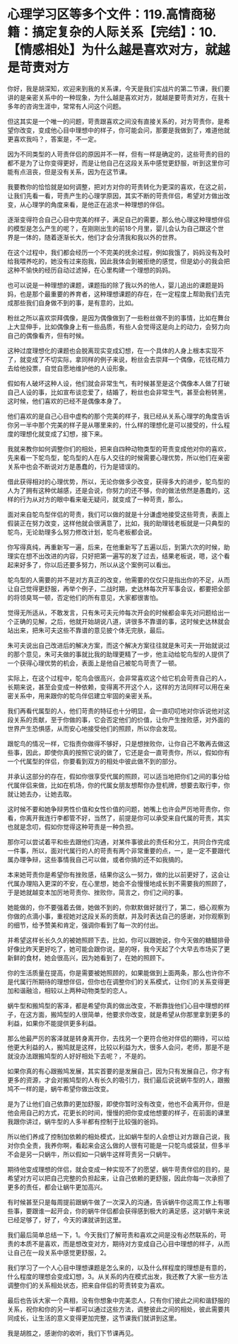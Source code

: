 # 心理学习区等多个文件：119.高情商秘籍：搞定复杂的人际关系【完结】：10.【情感相处】为什么越是喜欢对方，就越是苛责对方

你好，我是胡深知，欢迎来到我的关系课，今天是我们实战片的第二节课，我们要讲的是亲密关系中的一种现象，为什么越是喜欢对方，就越是要苛责对方，在我十多年的咨询生涯中，常常有人问这个问题。

但这其实是一个唯一的问题，苛责跟喜欢之间没有直接关系的，对方苛责你，是希望你改变，变成他心目中理想中的样子，你可能会问，那要是我做到了，难道他就更喜欢我吗？，答案是，不一定。

因为不同类型的人苛责伴侣的原因并不一样，但有一样是确定的，这些苛责的目的都不是为了让你变得更好，而是让他自己在这段关系中感觉更舒服，听到这里你可能有点沮丧，但是没有关系，因为在这节课。

我要教你的恰恰就是如何调整，把对方对你的苛责转化为更深的喜欢，在这之前，让我们先看一看，苛责产生的心理学原因，其实不断的苛责伴侣，希望对方做出改变，从心理学的角度来看，是他正在追求一种理想的伴侣。

逐渐变得符合自己心目中完美的样子，满足自己的需要，那么他心理这种理想伴侣的模型是怎么产生的呢？，在刚刚出生的前18个月里，婴儿会认为自己跟这个世界是一体的，随着逐渐长大，他们才会分清我和我以外的世界。

在这个过程中，我们都会经历一个不完美的抚余过程，例如我饿了，妈妈没有及时给我喂养吃的，她没有过来抱我，因此我体会到被拒绝的感觉，但是幼小的我会把这种不愉快的经历自动过滤掉，在心里构建一个理想的妈妈。

也可以说是一种理想的课题，课题指的除了我以外的他人，婴儿追出的课题是妈妈，也是那个最重要的养育者，这种理想课题的存在，在一定程度上帮助我们去完成那些我们自身做不到的事，是有意的，比如。

粉丝之所以喜欢崇拜偶像，是因为偶像做到了一些粉丝做不到的事情，比如在舞台上大显伸手，比如偶像身上有一些品质，有些人会觉得这是向上的动力，会努力向自己的偶像看齐，但有时候。

这种过度理想化的课题也会脱离现实变成幻想，在一个具体的人身上根本实现不了，就变成了不切实际，拿同样的例子来说，粉丝会去崇拜一个偶像，花钱花精力去给他投票，自觉自愿地维护他的人设形象。

假如有人破坏这种人设，他们就会非常生气，有时候甚至是这个偶像本人做了打破自己人设的事，比如宣布谈恋爱了，结婚了，粉丝也会非常生气，甚至会粉转黑，这时候，他们喜欢的已经不是偶像本身了。

他们喜欢的是自己心目中虚构的那个完美的样子，我已经从关系心理学的角度告诉你另一半中那个完美的样子是从哪里来的，什么样的理想化是可以接受的，什么程度的理想化就变成了幻想，接下来。

我就来教你如何调整你们的相处，把来自四种动物类型的苛责变成他对你的喜欢，先来看一下鸵鸟型，鸵鸟型的人在与人交往的时候需要心理优势，所以他们在亲密关系中也会不断说对方是愚蠢的，行为是错误的。

借此获得相对的心理优势，所以，无论你做多少改变，获得多大的进步，鸵鸟型的人为了拥有这种优越感，还是会说，你努力的还不够，你的做法依然是愚蠢的，这样的行为从对方的眼中看来毫无疑问，就变成了一种苛责，那么。

面对来自鸵鸟型伴侣的苛责，我们可以做的就是十分谦虚地接受这些苛责，表面上假装正在努力改变，这样他就会很满意了，比如，我的助理钱老板就是一只典型的鸵鸟，无论助理多么努力修改计划，鸵鸟老板都会说。

你写得真纯，再重新写一遍，后来，在他重新写了五遍以后，到第六次的时候，助理实在想不出改进的内容，只好把第一遍写的发了过去，结果老板说，嗯，这个看起来好多了，你以后还要多努力，所以从这个案例可以看出。

鸵鸟型的人需要的并不是对方真正的改变，他需要的仅仅只是指出你的不足，从而让自己觉得更舒服，再举个例子，二战时期，史达林每次开军事会议，都要把全部的将领臭骂一顿，否定他们的所有意见，大家都很害怕。

觉得无所适从，不敢发言，只有朱可夫元帅每次开会的时候都会率先对问题给出一个正确的见解，之后，他就开始胡说八道，讲很多不靠谱的事，这时候史达林就会站出来，把朱可夫这些不靠谱的意见披个体无完肤，最后。

朱可夫说出自己改进后的解决方案，而这个解决方案往往就是朱可夫一开始就说过的那个意见，朱可夫做的事就比我的助理更精了一步，他主动给鸵鸟型的人提供了一个获得心理优势的机会，表面上是他自己被鸵鸟苛责了一顿。

实际上，在这个过程中，鸵鸟会很高兴，会非常喜欢这个给它机会苛责自己的人，长期来说，甚至会变成一种依赖，变得离不开这个人，这样的方法同样可以用在亲密关系中，用来跟你的鸵鸟伴侣建立牢固的亲密关系。

我们再看代属型的人，他们苛责的特征也十分明显，会一直叨叨地对你诉说他对这段关系的贡献，至于你做的事，它会否定他们的价值，让你产生挫败感，对外面的世界产生恐惧感，从而安心地接受他们的照顾，所以你会发现。

跟鸵鸟的情况一样，它指责你做得不够好，只是想挫败你，让你自己不敢再去做这些事，因此，即使你真的按照它说的做了，它还是会一直苛责你，所以，假如你有一个代属型的伴侣，你要看到双方的相处中彼此做不到的部分。

并承认这部分的存在，假如你很享受代属的照顾，可以适当地把你们之间的事分给代属伴侣来做，比如在机场，你的代属女朋友想帮你办登机牌，想要去取行李，你就让她去办，让她去取。

这时候不要和她争辩男性价值和女性价值的问题，她嘴上也许会严厉地苛责你，你看，你离开我连行李都管不好，当然了，前提是你可以承受来自代属的苛责，其实也就是念叨，假如你觉得这种苛责是一种负担。

那你可以尝试着平和些去跟他们沟通，对某件事彼此的责任和分工，共同合作完成一件事，所以，面对代属行的人的苛责有两个非常重要的点，一，是一定不要跟代属办理争辩，这些事情我自己可以做，或者你搞的还不如我搞的。

本来她苛责你是希望你有挫败感，结果你这么一努力，做的比以前更好了，这会让代属办理陷入更深的不安，在心里想，她会不会慢慢地成长到不需要我的照顾了，于是她就越变本加厉地苛责你、挫败你，简言之，你们之间的事。

她能做的，你不要强着去做，她做不到的，你默默做好就行了，第二，细心观察为你做的点滴小事，重视她对这段关系的贡献，并及时表达自己的感谢，对你观察到的细节，给予赞美和肯定，强调你看到了每一次的付出。

并希望这样长长久久的被她照顾下去，比如，你可以跟她说，你今天做的糖醋排骨好像比昨天更好吃了，她可能会跟你说，是的呀，我今天起了个大早去市场买了更新鲜的食材，她会很高兴，因为她看到了，在她的照顾下。

你的生活质量在提高，你是需要被她照顾的，如果能做到上面两条，那么也许你不是代属行所期待的理想伴侣，但你也在调整你们的关系模式，让你们的关系变得更加和谐融洽，相较以上两种动物类型的恋人。

蜗牛型和搬鸠型的客泽，都是希望你真的做出改变，不断靠拢他们心目中理想的样子，在这方面，搬鸠型的人很简单，他要求你改变，就是希望从你那里拿到更多的利益，如果你不能提供更多利益。

那么他最严厉的客泽就是转身离开你，去找另一个更符合他对伴侣的期待，可以给他更大利益的人，搬鸠就是这样，比较以利益为大，很多人会问，老师，那是不是就没办法跟搬鸠型的人好好相处下去呢？，不是的。

如果你真的有心跟搬鸠发展，其实首要的是发展自己，因为只有发展自己，你才有更多的资源，才会对搬鸠型的人有长久的吸引力，我们最后说说蜗牛型的人，跟搬鸠不一样的是，蜗牛希望你做出改变。

是为了让他们自己依靠的更加舒服，即使你暂时没有改变，他也不会离开你，但是他会用自己的方式，花更长的时间，慢慢的把你变成他想要的样子，在前面的课里我跟你讲过，蜗牛型的人多半都有控制于比较强的爸妈。

所以他们养成了控制加依赖的相处模式，比如蜗牛型的人会想让对方跟自己说，我对你负全责，我养你啊，看起来会这么做的人很有可能是一只鸵鸟或袋鼠，但多半不会是另一只蜗牛，所以假如一只蜗牛这样苛责另一只蜗牛。

期待他变成理想的伴侣，就会变成一种实现不了的愿望，蜗牛苛责伴侣的目的，是希望对方可以把自己完整的负担起来，让自己依赖的更舒服，因此你每一次承担了更多的责任，都会让蜗牛更加高兴。

有时候甚至只是每周提前跟蜗牛做了一次深入的沟通，告诉蜗牛你这周工作上有哪些事，要跟谁一起开会，你的蜗牛伴侣都会获得感到极大的满足感，这对蜗牛来说已经足够了，好了，今天的课就讲到这里。

我们最后简单总结一下，1。今天我们了解苛责和喜欢之间是没有必然联系的，苛责的本质不是喜欢，而是想改变对方，期待对方变成自己心目中理想的样子，从而让自己在一段关系中感觉更舒服，2。

我们学习了一个人心目中理想课题是怎么来的，以及什么样程度的理想是有意的，什么程度的理想会变成幻想，3。从关系的内在模式出发，我还教了大家一些方法调整你们的关系相处状态，把来自伴侣的苛责转变为喜欢。

最后也告诉大家一个真相，没有你想象中完美恋人，只有你们彼此之间和谐舒服的关系，祝你和你的另一半都可以通过这些方法，调整彼此之间的相处，彼此需要共同成长，让生活的意义变得更加完整，这节课我们就讲到这里。

我是胡胜之，感谢你的收听，我们下节课再见。